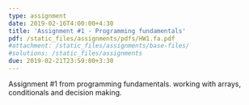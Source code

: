 ```yaml
---
type: assignment
date: 2019-02-16T4:00:00+4:30
title: 'Assignment #1 - Programming fundamentals'
pdf: /static_files/assignments/pdfs/HW1.fa.pdf
#attachment: /static_files/assignments/base-files/
#solutions: /static_files/assignments
due: 2019-02-21T23:59:00+3:30
---
```

Assignment #1 from programming fundamentals. working with arrays, conditionals and decision making.
